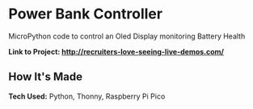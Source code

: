 # Power Bank Controller
MicroPython code to control an Oled Display monitoring Battery Health

**Link to Project: http://recruiters-love-seeing-live-demos.com/**

## How It's Made
**Tech Used:** Python, Thonny, Raspberry Pi Pico
